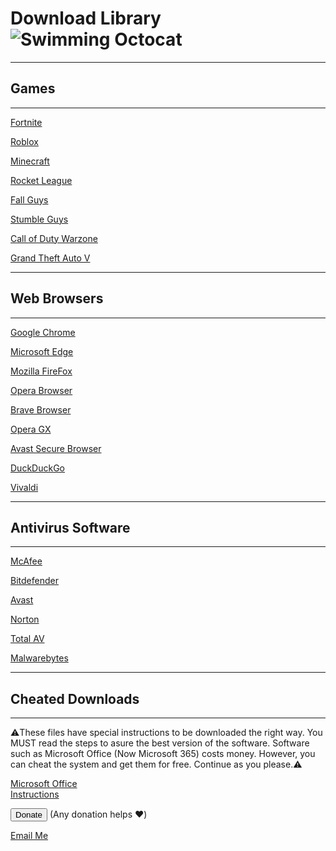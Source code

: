 Download Library![Swimming Octocat](http://i.imgur.com/Cj4rMrS.gif "Download Library")
======================================================================================

* * *

Games
-----

* * *

  
[Fortnite](https://store.epicgames.com/en-US/p/fortnite)  
  
[Roblox](https://www.roblox.com/download)  
  
[Minecraft](https://www.minecraft.net)  
  
[Rocket League](https://store.epicgames.com/en-US/p/rocket-league)  
  
[Fall Guys](https://www.fallguys.com/en-US/download)  
  
[Stumble Guys](https://store.steampowered.com/app/1677740/Stumble_Guys/)  
  
[Call of Duty Warzone](https://store.steampowered.com/app/1962663/Call_of_Duty_Warzone_20/)  
  
[Grand Theft Auto V](https://www.filehorse.com/download-grand-theft-auto-5/download/)

* * *

Web Browsers
------------

* * *

  
  
[Google Chrome](https://www.google.com/chrome/)  
  
[Microsoft Edge](https://www.microsoft.com/en-us/edge/download?form=MA13FJ)  
  
[Mozilla FireFox](https://www.mozilla.org/en-US/firefox/new/)  
  
[Opera Browser](https://www.opera.com/download)  
  
[Brave Browser](https://brave.com/download/)  
  
[Opera GX](https://www.opera.com/gx)  
  
[Avast Secure Browser](https://www.avast.com/en-us/secure-browser#pc)  
  
[DuckDuckGo](https://duckduckgo.com/app)  
  
[Vivaldi](https://vivaldi.com/)

* * *

Antivirus Software
------------------

* * *

[McAfee](https://www.mcafee.com/en-us/antivirus.html)  
  
[Bitdefender](https://www.bitdefender.com/media/html/consumer/new/2020/cl-offer-opt/?pid=60off&cid=aff|c|ir)  
  
[Avast](https://www.avast.com/en-us/index#pc)  
  
[Norton](https://us.norton.com/store?expid=NLLDEF&promocode=NLLDEF&SID=05wv9ZD7VezPqXswsaOb2NR&cjid=5226272&clickid=e448e930d0c911ed811eed9f0a82b820&af_sub4=aff&af_sub5=CJ&c=CJ&cjevent=e448e930d0c911ed811eed9f0a82b820)  
  
[Total AV](https://www.totalav.com/free-download)  
  
[Malwarebytes](https://try.malwarebytes.com/get-premium/?c=cj&s=1583972&k=13090113&utm_source=cj&utm_medium=aff&utm_content=13090113&utm_campaign=AFF-CJ_1583972&tracking=cj&x-wts=cj&x-affid=1583972&ADDITIONAL_AFFID=cj-1583972&cjevent=0e7fde58d0ca11ed811e00c40a82b821&clickid=0e7fde58d0ca11ed811e00c40a82b821&pid=cj_int&cjdata=MXxOfDB8WXww)

* * *

Cheated Downloads
-----------------

* * *

⚠️These files have special instructions to be downloaded the right way. You MUST read the steps to asure the best version of the software. Software such as Microsoft Office (Now Microsoft 365) costs money. However, you can cheat the system and get them for free. Continue as you please.⚠️

  
[Microsoft Office](https://drive.google.com/file/d/1NQvbP7j8Nf3f1rJELHoh5I0eWaOO_57a/view?usp=share_link)  
[Instructions](https://msguides.com/office-2021#:~:text=Use%20act%20command%20to%20activate%20Office%202021%20If,try%20the%20command%20%E2%80%9Cact%E2%80%9D%20again%20until%20you%20succeed.)  
  
<button href= https://www.github.com/sponsors/downloadguy>Donate</button>
(Any donation helps ❤️)

[Email Me](mailto:adamabdallah2011@outlook.com)